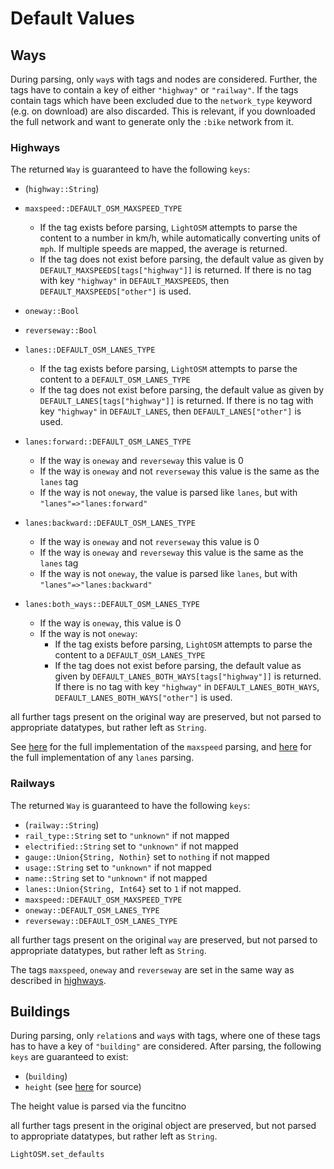 # Default Values
## Ways
During parsing, only `way`s with tags and nodes are considered. Further, the tags have to contain a key of either `"highway"` or `"railway"`. If the tags contain tags which have been excluded due to the `network_type` keyword (e.g. on download) are also discarded. This is relevant, if you downloaded the full network and want to generate only the `:bike` network from it.

### Highways
The returned `Way` is guaranteed to have the following `keys`:
- (`highway::String`)
- `maxspeed::DEFAULT_OSM_MAXSPEED_TYPE` 
    - If the tag exists before parsing, `LightOSM` attempts to parse the content to a number in km/h, while automatically converting units of `mph`. If multiple speeds are mapped, the average is returned. 
    - If the tag does not exist before parsing, the default value as given by `DEFAULT_MAXSPEEDS[tags["highway"]]` is returned. If there is no tag with key `"highway"` in `DEFAULT_MAXSPEEDS`, then `DEFAULT_MAXSPEEDS["other"]` is used.
- `oneway::Bool` 
- `reverseway::Bool`
- `lanes::DEFAULT_OSM_LANES_TYPE`
    - If the tag exists before parsing, `LightOSM` attempts to parse the content to a `DEFAULT_OSM_LANES_TYPE`
    - If the tag does not exist before parsing, the default value as given by `DEFAULT_LANES[tags["highway"]]` is returned. If there is no tag with key `"highway"` in `DEFAULT_LANES`, then `DEFAULT_LANES["other"]` is used.

- `lanes:forward::DEFAULT_OSM_LANES_TYPE`
    - If the way is `oneway` and `reverseway` this value is 0
    - If the way is `oneway` and not `reverseway` this value is the same as the `lanes` tag
    - If the way is not `oneway`, the value is parsed like `lanes`, but with `"lanes"=>"lanes:forward"`

- `lanes:backward::DEFAULT_OSM_LANES_TYPE`
    - If the way is `oneway` and not `reverseway` this value is 0
    - If the way is `oneway` and `reverseway` this value is the same as the `lanes` tag
    - If the way is not `oneway`, the value is parsed like `lanes`, but with `"lanes"=>"lanes:backward"`

- `lanes:both_ways::DEFAULT_OSM_LANES_TYPE`
    - If the way is `oneway`, this value is 0
    - If the way is not `oneway`:
        - If the tag exists before parsing, `LightOSM` attempts to parse the content to a `DEFAULT_OSM_LANES_TYPE`
        - If the tag does not exist before parsing, the default value as given by `DEFAULT_LANES_BOTH_WAYS[tags["highway"]]` is returned. If there is no tag with key `"highway"` in `DEFAULT_LANES_BOTH_WAYS`, `DEFAULT_LANES_BOTH_WAYS["other"]` is used. 

all further tags present on the original way are preserved, but not parsed to appropriate datatypes, but rather left as `String`.

See [here](https://github.com/DeloitteOptimalReality/LightOSM.jl/blob/master/src/parse.jl#L4) for the full implementation of the `maxspeed` parsing, and [here](https://github.com/DeloitteOptimalReality/LightOSM.jl/blob/master/src/parse.jl#L56) for the full implementation of any `lanes` parsing.

### Railways
The returned `Way` is guaranteed to have the following `keys`:
- (`railway::String`)
- `rail_type::String` set to `"unknown"` if not mapped
- `electrified::String` set to `"unknown"` if not mapped
- `gauge::Union{String, Nothin}` set to `nothing` if not mapped
- `usage::String` set to `"unknown"` if not mapped
- `name::String` set to `"unknown"` if not mapped
- `lanes::Union{String, Int64}` set to `1` if not mapped.
- `maxspeed::DEFAULT_OSM_MAXSPEED_TYPE`
- `oneway::DEFAULT_OSM_LANES_TYPE`
- `reverseway::DEFAULT_OSM_LANES_TYPE`

all further tags present on the original `way` are preserved, but not parsed to appropriate datatypes, but rather left as `String`.

The tags `maxspeed`, `oneway` and `reverseway` are set in the same way as described in [highways](#Highways).

## Buildings
During parsing, only `relation`s and `way`s with tags, where one of these tags has to have a key of `"building"` are considered. After parsing, the following `keys` are guaranteed to exist:
- (`building`)
- `height` (see [here](https://github.com/DeloitteOptimalReality/LightOSM.jl/blob/master/src/buildings.jl#L171) for source)

The height value is parsed via the funcitno 


all further tags present in the original object are preserved, but not parsed to appropriate datatypes, but rather left as `String`.


```@docs
LightOSM.set_defaults
```
